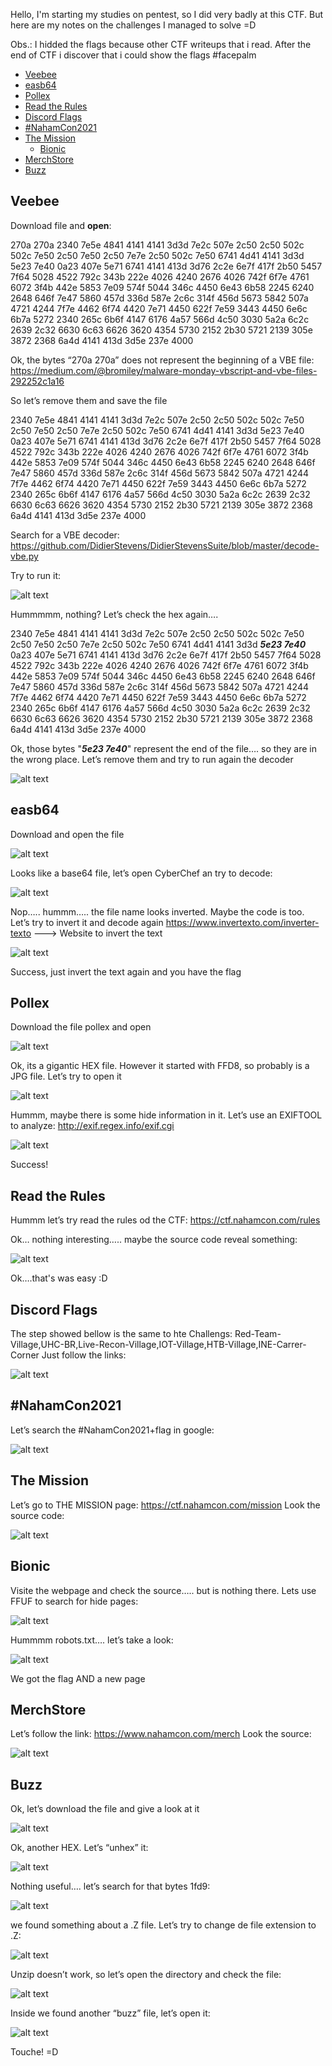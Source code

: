 Hello, I'm starting my studies on pentest, so I did very badly at this CTF. But here are my notes on the challenges I managed to solve =D

Obs.: I hidded the flags because other CTF writeups that i read. After the end of CTF i discover that i could show the flags #facepalm

* [Veebee](#veebee)
* [easb64](#easb64)
* [Pollex](#pollex)
* [Read the Rules](#read-the-rules)
* [Discord Flags](#discord-flags)
* [#NahamCon2021](#nahamcon2021)
* [The Mission](#the-mission)
  - [Bionic](#bionic)
* [MerchStore](#merchstore)
* [Buzz](#buzz)

## Veebee

Download file and **open**:

270a 270a 2340 7e5e 4841 4141 4141 3d3d
7e2c 507e 2c50 2c50 502c 502c 7e50 2c50
7e50 2c50 7e7e 2c50 502c 7e50 6741 4d41
4141 3d3d 5e23 7e40 0a23 407e 5e71 6741
4141 413d 3d76 2c2e 6e7f 417f 2b50 5457
7f64 5028 4522 792c 343b 222e 4026 4240
2676 4026 742f 6f7e 4761 6072 3f4b 442e
5853 7e09 574f 5044 346c 4450 6e43 6b58
2245 6240 2648 646f 7e47 5860 457d 336d
587e 2c6c 314f 456d 5673 5842 507a 4721
4244 7f7e 4462 6f74 4420 7e71 4450 622f
7e59 3443 4450 6e6c 6b7a 5272 2340 265c
6b6f 4147 6176 4a57 566d 4c50 3030 5a2a
6c2c 2639 2c32 6630 6c63 6626 3620 4354
5730 2152 2b30 5721 2139 305e 3872 2368
6a4d 4141 413d 3d5e 237e 4000

Ok, the bytes “270a 270a” does not represent the beginning of a VBE file:
https://medium.com/@bromiley/malware-monday-vbscript-and-vbe-files-292252c1a16

So let’s remove them and save the file

2340 7e5e 4841 4141 4141 3d3d
7e2c 507e 2c50 2c50 502c 502c 7e50 2c50
7e50 2c50 7e7e 2c50 502c 7e50 6741 4d41
4141 3d3d 5e23 7e40 0a23 407e 5e71 6741
4141 413d 3d76 2c2e 6e7f 417f 2b50 5457
7f64 5028 4522 792c 343b 222e 4026 4240
2676 4026 742f 6f7e 4761 6072 3f4b 442e
5853 7e09 574f 5044 346c 4450 6e43 6b58
2245 6240 2648 646f 7e47 5860 457d 336d
587e 2c6c 314f 456d 5673 5842 507a 4721
4244 7f7e 4462 6f74 4420 7e71 4450 622f
7e59 3443 4450 6e6c 6b7a 5272 2340 265c
6b6f 4147 6176 4a57 566d 4c50 3030 5a2a
6c2c 2639 2c32 6630 6c63 6626 3620 4354
5730 2152 2b30 5721 2139 305e 3872 2368
6a4d 4141 413d 3d5e 237e 4000

Search for a VBE decoder:
https://github.com/DidierStevens/DidierStevensSuite/blob/master/decode-vbe.py

Try to run it:

![alt text](https://github.com/theeldruin/images/blob/main/nahamcon2021-1.png?raw=true)

Hummmmm, nothing? Let’s check the hex again….

2340 7e5e 4841 4141 4141 3d3d
7e2c 507e 2c50 2c50 502c 502c 7e50 2c50
7e50 2c50 7e7e 2c50 502c 7e50 6741 4d41
4141 3d3d ***5e23 7e40*** 0a23 407e 5e71 6741
4141 413d 3d76 2c2e 6e7f 417f 2b50 5457
7f64 5028 4522 792c 343b 222e 4026 4240
2676 4026 742f 6f7e 4761 6072 3f4b 442e
5853 7e09 574f 5044 346c 4450 6e43 6b58
2245 6240 2648 646f 7e47 5860 457d 336d
587e 2c6c 314f 456d 5673 5842 507a 4721
4244 7f7e 4462 6f74 4420 7e71 4450 622f
7e59 3443 4450 6e6c 6b7a 5272 2340 265c
6b6f 4147 6176 4a57 566d 4c50 3030 5a2a
6c2c 2639 2c32 6630 6c63 6626 3620 4354
5730 2152 2b30 5721 2139 305e 3872 2368
6a4d 4141 413d 3d5e 237e 4000

Ok, those bytes "***5e23 7e40***" represent the end of the file…. so they are in the wrong place. Let’s remove them and try to run again the decoder

![alt text](https://github.com/theeldruin/images/blob/main/nahamcon2021-2.png?raw=true)


## easb64
Download and open the file

![alt text](https://github.com/theeldruin/images/blob/main/nahamcon2021-3.png?raw=true)

Looks like a base64 file, let’s open CyberChef an try to decode:

![alt text](https://github.com/theeldruin/images/blob/main/nahamcon2021-4.png?raw=true)

Nop….. hummm….. the file name looks inverted. Maybe the code is too. Let’s try to invert it and decode again
https://www.invertexto.com/inverter-texto ---> Website to invert the text

![alt text](https://github.com/theeldruin/images/blob/main/nahamcon2021-5.png?raw=true)

Success, just invert the text again and you have the flag


## Pollex
Download the file pollex and open

![alt text](https://github.com/theeldruin/images/blob/main/nahamcon2021-6.png?raw=true)

Ok, its a gigantic HEX file. However it started with FFD8, so probably is a JPG file. Let’s try to open it

![alt text](https://github.com/theeldruin/images/blob/main/nahamcon2021-7.png?raw=true)

Hummm, maybe there is some hide information in it. Let’s use an EXIFTOOL to analyze:
http://exif.regex.info/exif.cgi

![alt text](https://github.com/theeldruin/images/blob/main/nahamcon2021-8.png?raw=true)

Success!


## Read the Rules
Hummm let’s try read the rules od the CTF:
https://ctf.nahamcon.com/rules

Ok… nothing interesting….. maybe the source code reveal something:

![alt text](https://github.com/theeldruin/images/blob/main/nahamcon2021-9.png?raw=true)

Ok….that's was easy :D


## Discord Flags
The step showed bellow is the same to hte Challengs: Red-Team-Village,UHC-BR,Live-Recon-Village,IOT-Village,HTB-Village,INE-Carrer-Corner
Just follow the links:

![alt text](https://github.com/theeldruin/images/blob/main/nahamcon2021-10.png?raw=true)


## #NahamCon2021
Let’s search the #NahamCon2021+flag in google:

![alt text](https://github.com/theeldruin/images/blob/main/nahamcon2021-11.png?raw=true)

## The Mission
Let’s go to THE MISSION page: https://ctf.nahamcon.com/mission
Look the source code:

![alt text](https://github.com/theeldruin/images/blob/main/nahamcon2021-12.png?raw=true)

## Bionic
Visite the webpage and check the source….. but is nothing there. Lets use FFUF to search for hide pages:

![alt text](https://github.com/theeldruin/images/blob/main/nahamcon2021-13.png?raw=true)

Hummmm robots.txt…. let’s take a look:

![alt text](https://github.com/theeldruin/images/blob/main/nahamcon2021-14.png?raw=true)

We got the flag AND a new page

## MerchStore
Let’s follow the link: https://www.nahamcon.com/merch
Look the source:

![alt text](https://github.com/theeldruin/images/blob/main/nahamcon2021-15.png?raw=true)


## Buzz
Ok, let’s download the file and give a look at it

![alt text](https://github.com/theeldruin/images/blob/main/nahamcon2021-16.png?raw=true)

Ok, another HEX. Let’s “unhex” it:

![alt text](https://github.com/theeldruin/images/blob/main/nahamcon2021-17.png?raw=true)

Nothing useful…. let’s search for that bytes 1fd9:

![alt text](https://github.com/theeldruin/images/blob/main/nahamcon2021-18.png?raw=true)

we found something about a .Z file. Let’s try to change de file extension to .Z:

![alt text](https://github.com/theeldruin/images/blob/main/nahamcon2021-19.png?raw=true)

Unzip doesn’t work, so let’s open the directory and check the file:

![alt text](https://github.com/theeldruin/images/blob/main/nahamcon2021-20.png?raw=true)

Inside we found another “buzz” file, let’s open it:

![alt text](https://github.com/theeldruin/images/blob/main/nahamcon2021-21.png?raw=true)

Touche! =D

